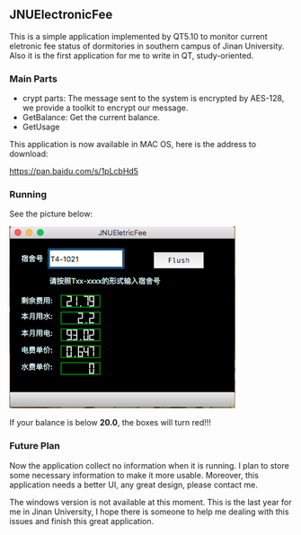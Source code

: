 ## JNUElectronicFee

This is a simple application implemented by QT5.10 to monitor current eletronic fee status of dormitories in southern campus of Jinan University. Also it is the first application for me to write in QT, study-oriented.  

### Main Parts

- crypt parts: The message sent to the system is encrypted by AES-128, we provide a toolkit to encrypt our message.  
- GetBalance: Get the current balance.  
- GetUsage  

This application is now available in MAC OS, here is the address to download:  

https://pan.baidu.com/s/1pLcbHd5  

### Running

See the picture below:  

<img src="./readmeImages/running.png"></img>

If your balance is below **20.0**, the boxes will turn red!!!

### Future Plan

Now the application collect no information when it is running. I plan to store some necessary information to make it more usable. Moreover, this application needs a better UI, any great design, please contact me.  

The windows version is not available at this moment. This is the last year for me in Jinan University, I hope there is someone to help me dealing with this issues and finish this great application.  
